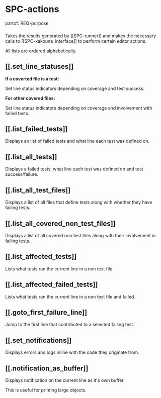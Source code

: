# SPC-actions
partof: REQ-purpose
###

Takes the results generated by [[SPC-runner]]
and makes the necessary calls to [[SPC-kakoune_interface]]
to perform certain editor actions.

All lists are ordered alphabetically.

## [[.set_line_statuses]]

__If a coverted file is a test:__

Set line status indicators depending on coverage and test success.

__For other covered files:__

Set line status indicators depending on coverage and involvement with failed tests.

## [[.list_failed_tests]]

Displays an list of failed tests and what line each test was defined on.

## [[.list_all_tests]]

Displays a failed tests, what line each test was defined on and test success/failure.

## [[.list_all_test_files]]

Displays a list of all files that define tests along with whether they have failing tests.

## [[.list_all_covered_non_test_files]]

Displays a list of all covered non test files along with their involvement in failing tests.

## [[.list_affected_tests]]

Lists what tests ran the current line in a non test file.

## [[.list_affected_failed_tests]]

Lists what tests ran the current line in a non test file and failed.

## [[.goto_first_failure_line]]

Jump to the first line that contributed to a selected failing test.

## [[.set_notifications]]

Displays errors and logs inline with the code they originate from.

## [[.notification_as_buffer]]

Displays notification on the current line as it's own buffer.

This is useful for printing large objects.

